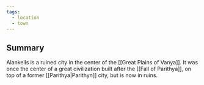 ```yaml
---
tags:
  - location
  - town
---
```

## Summary
Alankells is a ruined city in the center of the [[Great Plains of Vanya]]. It was once the center of a great civilization built after the [[Fall of Parithya]], on top of a former [[Parithya|Parithyn]] city, but is now in ruins.